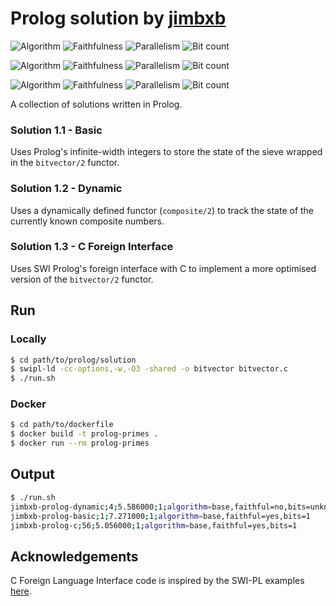 # Prolog solution by [jimbxb](https://github.com/jimbxb)

![Algorithm](https://img.shields.io/badge/Algorithm-base-green)
![Faithfulness](https://img.shields.io/badge/Faithful-yes-green)
![Parallelism](https://img.shields.io/badge/Parallel-no-green)
![Bit count](https://img.shields.io/badge/Bits-1-green)

![Algorithm](https://img.shields.io/badge/Algorithm-base-green)
![Faithfulness](https://img.shields.io/badge/Faithful-no-yellowgreen)
![Parallelism](https://img.shields.io/badge/Parallel-no-green)
![Bit count](https://img.shields.io/badge/Bits-unknown-yellowgreen)

![Algorithm](https://img.shields.io/badge/Algorithm-base-green)
![Faithfulness](https://img.shields.io/badge/Faithful-yes-green)
![Parallelism](https://img.shields.io/badge/Parallel-no-green)
![Bit count](https://img.shields.io/badge/Bits-1-green)

A collection of solutions written in Prolog. 

### Solution 1.1 - Basic

Uses Prolog's infinite-width integers to store the state of the sieve wrapped in the `bitvector/2` functor.

### Solution 1.2 - Dynamic

Uses a dynamically defined functor (`composite/2`) to track the state of the currently known composite numbers. 

### Solution 1.3 - C Foreign Interface

Uses SWI Prolog's foreign interface with C to implement a more optimised version of the `bitvector/2` functor.

## Run

### Locally

```sh
$ cd path/to/prolog/solution
$ swipl-ld -cc-options,-w,-O3 -shared -o bitvector bitvector.c
$ ./run.sh
```

### Docker

```sh
$ cd path/to/dockerfile
$ docker build -t prolog-primes .
$ docker run --rm prolog-primes
```

## Output

```sh
$ ./run.sh
jimbxb-prolog-dynamic;4;5.586000;1;algorithm=base,faithful=no,bits=unknown
jimbxb-prolog-basic;1;7.271000;1;algorithm=base,faithful=yes,bits=1
jimbxb-prolog-c;56;5.056000;1;algorithm=base,faithful=yes,bits=1
```

## Acknowledgements

C Foreign Language Interface code is inspired by the SWI-PL examples [here](https://www.swi-prolog.org/pldoc/man?section=foreign).